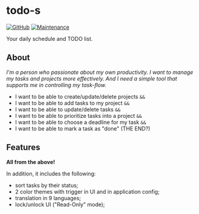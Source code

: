 # todo-s

[![GitHub](https://img.shields.io/github/license/mashape/apistatus.svg?style=flat-square)](license.md)
[![Maintenance](https://img.shields.io/maintenance/yes/2020.svg?style=flat-square)]()

Your daily schedule and TODO list.


## About

_I'm a person who passionate about my own productivity. I want to manage my tasks and projects more effectively. 
And I need a simple tool that supports me in controlling my task-flow._

- I want to be able to create/update/delete projects `&&`
- I want to be able to add tasks to my project `&&`
- I want to be able to update/delete tasks `&&`
- I want to be able to prioritize tasks into a project `&&`
- I want to be able to choose a deadline for my task `&&`
- I want to be able to mark a task as "done" (THE END?)


## Features

**All from the above!**

In addition, it includes the following:

- sort tasks by their status;
- 2 color themes with trigger in UI and in application config;
- translation in 9 languages;
- lock/unlock UI ("Read-Only" mode);
